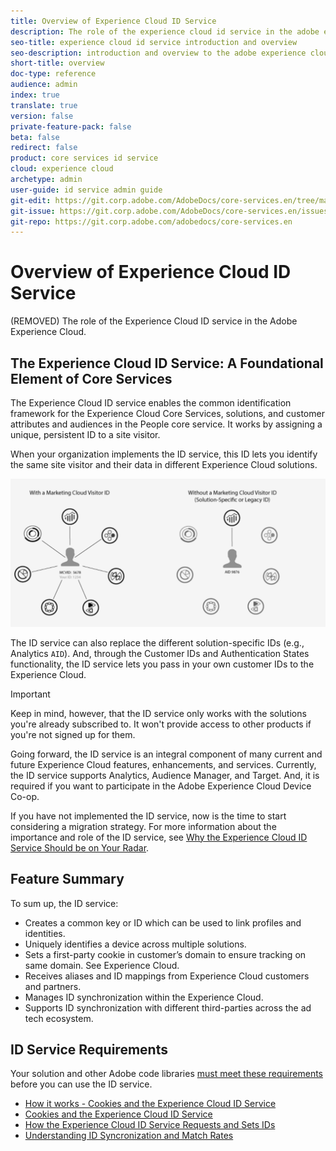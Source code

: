 ```yaml
---
title: Overview of Experience Cloud ID Service
description: The role of the experience cloud id service in the adobe experience cloud.
seo-title: experience cloud id service introduction and overview
seo-description: introduction and overview to the adobe experience cloud id service.
short-title: overview
doc-type: reference
audience: admin
index: true
translate: true
version: false
private-feature-pack: false
beta: false
redirect: false
product: core services id service
cloud: experience cloud
archetype: admin
user-guide: id service admin guide
git-edit: https://git.corp.adobe.com/AdobeDocs/core-services.en/tree/master/help/id-service/overview.md
git-issue: https://git.corp.adobe.com/AdobeDocs/core-services.en/issues/new
git-repo: https://git.corp.adobe.com/adobedocs/core-services.en
---
```

<!--Meta Data Values

**Required Meta for search optimization and page data**

title: free text string

description: free text string

seo-title: free text string

seo-description: free text string

**Optional Meta for extended capabilities**

audience:
all (default), admin, developer, end-user
 
index: true (default), false
 
translate:
true (default), false
 
doc-type:
reference (default), tutorials

version:
false (default), Classic, Standard, 6.5, 6.4, 6.3, 6.2
 
private-feature-pack:
false (default), true
 
beta:
false (default), true
 
redirect:
false (default), pathname
-->

# Overview of Experience Cloud ID Service
(REMOVED) The role of the Experience Cloud ID service in the Adobe Experience Cloud.

## The Experience Cloud ID Service: A Foundational Element of Core Services
The Experience Cloud ID service enables the common identification framework for the Experience Cloud Core Services, solutions, and customer attributes and audiences in the People core service. It works by assigning a unique, persistent ID to a site visitor.

When your organization implements the ID service, this ID lets you identify the same site visitor and their data in different Experience Cloud solutions.

![Identifying a site visitor with the Experience Cloud ID Service](assets/with-without-id-service.png)

The ID service can also replace the different solution-specific IDs (e.g., Analytics `AID`). And, through the Customer IDs and Authentication States functionality, the ID service lets you pass in your own customer IDs to the Experience Cloud.

>[!IMPORTANT]
>Keep in mind, however, that the ID service only works with the solutions you're already subscribed to. It won't provide access to other products if you're not signed up for them.

Going forward, the ID service is an integral component of many current and future Experience Cloud features, enhancements, and services. Currently, the ID service supports Analytics, Audience Manager, and Target. And, it is required if you want to participate in the Adobe Experience Cloud Device Co-op.

If you have not implemented the ID service, now is the time to start considering a migration strategy. For more information about the importance and role of the ID service, see [Why the Experience Cloud ID Service Should be on Your Radar](http://blogs.adobe.com/digitalmarketing/analytics/why-new-adobe-marketing-cloud-id-service-should-be-on-your-radar/).

## Feature Summary
To sum up, the ID service:

+ Creates a common key or ID which can be used to link profiles and identities.
+ Uniquely identifies a device across multiple solutions.
+ Sets a first-party cookie in customer’s domain to ensure tracking on same domain. See Experience Cloud.
+ Receives aliases and ID mappings from Experience Cloud customers and partners.
+ Manages ID synchronization within the Experience Cloud.
+ Supports ID synchronization with different third-parties across the ad tech ecosystem.

## ID Service Requirements
Your solution and other Adobe code libraries [must meet these requirements](reference/reference-requirements.md) before you can use the ID service.

+ [How it works - Cookies and the Experience Cloud ID Service](getting-started/getting-started-cookies-id-service.md)
+ [Cookies and the Experience Cloud ID Service](getting-started/getting-started-cookies.md)
+ [How the Experience Cloud ID Service Requests and Sets IDs](getting-started/getting-started-id-request.md)
+ [Understanding ID Syncronization and Match Rates](getting-started/getting-started-match-rates.md)
